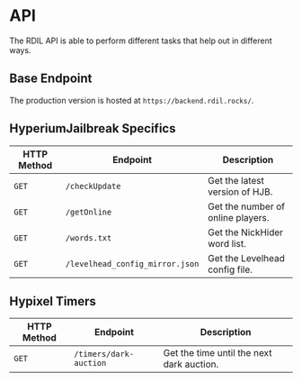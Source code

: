 # API

The RDIL API is able to perform different tasks that help out in different ways.

## Base Endpoint

The production version is hosted at `https://backend.rdil.rocks/`.

## HyperiumJailbreak Specifics

| **HTTP Method** | **Endpoint**                    | **Description**                   |
|-----------------|---------------------------------|-----------------------------------|
| `GET`           | `/checkUpdate`                  | Get the latest version of HJB.    |
| `GET`           | `/getOnline`                    | Get the number of online players. |
| `GET`           | `/words.txt`                    | Get the NickHider word list.      |
| `GET`           | `/levelhead_config_mirror.json` | Get the Levelhead config file.    |

## Hypixel Timers

| **HTTP Method** | **Endpoint**           | **Description**                           |
|-----------------|------------------------|-------------------------------------------|
| `GET`           | `/timers/dark-auction` | Get the time until the next dark auction. |
